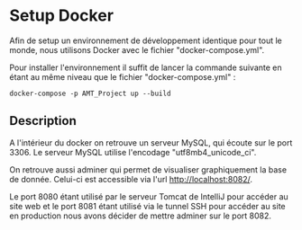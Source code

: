 # Setup Docker

Afin de setup un environnement de développement identique pour tout le monde, nous utilisons Docker avec le fichier "docker-compose.yml".

Pour installer l'environnement il suffit de lancer la commande suivante en étant au même niveau que le fichier "docker-compose.yml" :

```
docker-compose -p AMT_Project up --build
```



## Description

A l'intérieur du docker on retrouve un serveur MySQL, qui écoute sur le port 3306. Le serveur MySQL utilise l'encodage "utf8mb4_unicode_ci".

On retrouve aussi adminer qui permet de visualiser graphiquement la base de donnée. Celui-ci est accessible via l'url [http://localhost:8082/](http://localhost:8082/).

Le port 8080 étant utilisé par le serveur Tomcat de IntelliJ pour accéder au site web et le port 8081 étant utilisé via le tunnel SSH pour accéder au site en production nous avons décider de mettre adminer sur le port 8082.

